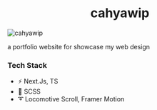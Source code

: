 <h1 align="center">
  cahyawip
</h1>

![cahyawip](https://user-images.githubusercontent.com/62229971/211840409-f7c059d5-211d-4992-af51-5fd01e0e9e2a.png)



a portfolio website for showcase my web design

### Tech Stack

- ⚡ Next.Js, TS
- 🍃 SCSS
- ➰ Locomotive Scroll, Framer Motion
